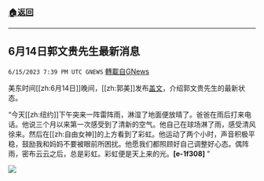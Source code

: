 ###  [:house:返回](README.md)
---


## 6月14日郭文贵先生最新消息
`6/15/2023 7:39 PM UTC GNEWS` [轉載自GNews](https://gnews.org/articles/1386824)

美东时间[[zh:6月14日]]晚间，[[zh:郭美]]发布[盖文](https://gettr.com/post/p2jpxbc2194)，介绍郭文贵先生的最新状态。

“今天[[zh:纽约]]下午突来一阵雷阵雨，淋湿了地面便放晴了。爸爸在雨后打来电话。他说三个月以来第一次感受到了清新的空气。他自己在球场淋了雨，感受清风徐来。然后在[[zh:自由女神]]的上方看到了彩虹。他运动了两个小时，声音积极平稳，鼓励我和妈妈不要被眼前所困扰。他愿我们都照顾好自己调整好心态。偶阵雨，密布云云之后，总是彩虹。彩虹便是天上来的光。**[e-1f308]** ”


![](https://i.imgur.com/C9Yva4Q.png)

